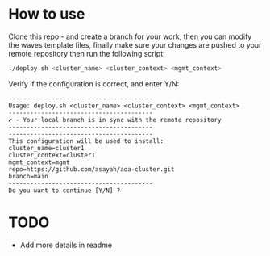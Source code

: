 # How to use 

Clone this repo - and create a branch for your work, then you can modify the waves template files, finally make sure your changes are pushed to your remote repository then run the following script: 

```bash 
./deploy.sh <cluster_name> <cluster_context> <mgmt_context>
```
Verify if the configuration is correct, and enter Y/N: 

```
----------------------------------------
Usage: deploy.sh <cluster_name> <cluster_context> <mgmt_context>
----------------------------------------
✔ - Your local branch is in sync with the remote repository
----------------------------------------
----------------------------------------
This configuration will be used to install:
cluster_name=cluster1
cluster_context=cluster1
mgmt_context=mgmt
repo=https://github.com/asayah/aoa-cluster.git
branch=main
----------------------------------------
Do you want to continue [Y/N] ?

```

# TODO
 - Add more details in readme


